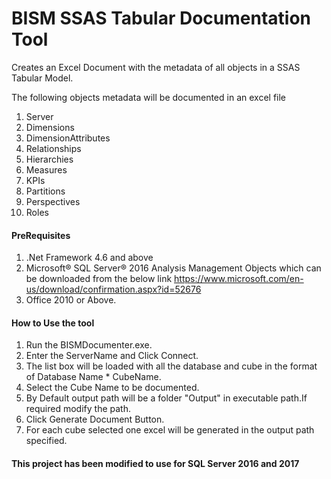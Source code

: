 # BISM SSAS Tabular Documentation Tool
 Creates an Excel Document with the metadata of all objects in a SSAS Tabular Model.

 The following objects metadata will be documented in an excel file

 1) Server
 2) Dimensions
 3) DimensionAttributes
 4) Relationships
 5) Hierarchies
 6) Measures
 7) KPIs
 8) Partitions
 9) Perspectives
 10) Roles

#### PreRequisites

1. .Net Framework 4.6 and above
 2. Microsoft® SQL Server® 2016 Analysis Management Objects which can be downloaded from the below link https://www.microsoft.com/en-us/download/confirmation.aspx?id=52676
 3. Office 2010 or Above.

 #### How to Use the tool

1. Run the BISMDocumenter.exe.
2. Enter the ServerName and Click Connect.
3. The list box will be loaded with all the database and cube in the format of Database Name * CubeName.
4. Select the Cube Name to be documented.
5. By Default output path will be a folder "Output" in executable path.If required modify the path.
6. Click Generate Document Button.
7. For each cube selected one excel will be generated in the output path specified.

  
 #### This project has been modified to use for SQL Server 2016 and 2017

